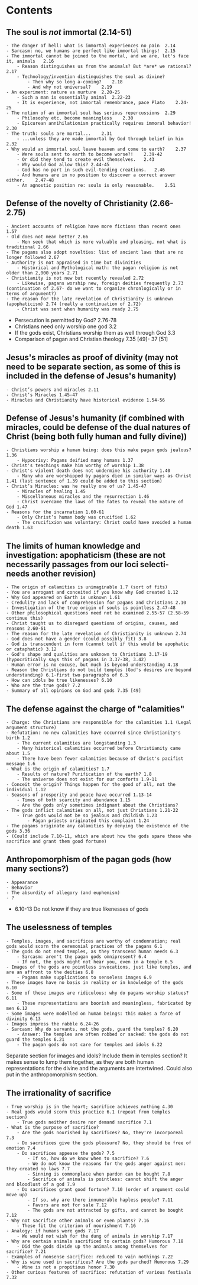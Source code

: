 #  Contents

## **The soul is *not* immortal (2.14-51)**
	- The danger of hell: what is immortal experiences no pain	2.14
	- Sarcasm: no, we humans are perfect like immortal things!	2.15
	- The immortal cannot be joined to the mortal, and we are, let's face it, animals	2.16
		- Reason distinguishes us from the animals? But *are* we rational?	2.17
		- Technology/invention distinguishes the soul as divine?
			- Then why so long a-coming?	2.18
			- And why not universal?	2.19
	- An experiment: nature vs nurture	2.20-25
		- Such a man is essentially animal	2.22-23
		- It is experience, not immortal remembrance, pace Plato	2.24-25
	- The notion of an immortal soul has serious repercussions 	2.29
		- Philosophy etc. become meaningless	2.30
		- Epicurean annihilationism practically requires immoral behavior!	2.30
	- The truth: souls are mortal...	2.31
		- ...unless they are made immortal by God through belief in him	2.32
	- Why would an immortal soul leave heaven and come to earth?	2.37
		- Were souls sent to earth to become worse?!	2.39-42
		- Or did they tend to create evil themselves.	2.43
		- Why would God allow this?	2.44-45
		- God has no part in such evil-tending creations.	2.46
		- And humans are in no position to discover a correct answer either.	2.47-48
		- An agnostic position re: souls is only reasonable.	2.51


## **Defense of the novelty of Christianity (2.66-2.75)**
	- Ancient accounts of religion have more fictions than recent ones 1.57
	- Old does not mean better 2.66
		- Men seek that which is more valuable and pleasing, not what is traditional 2.66
	- The pagans also adopt novelties: list of ancient laws that are no longer followed 2.67
	- Authority is not appraised in time but divinities
		- Historical and Mythological math: the pagan religion is not older than 2,000 years 2.71
	- Christianity is not new but recently revealed 2.72
		- Likewise, pagans worship new, foreign deities frequently 2.73 (continuation of 2.67- do we want to organize chronlogically or in terms of argument?)
	- The reason for the late revelation of Christianity is unknown (apophaticism) 2.74 (really a continuation of 2.72)
		- Christ was sent when humanity was ready 2.75


- Persecution is permitted by God? 2.76-78
- Christians need only worship one god 3.2
- If the gods exist, Christians worship them as well through God 3.3
- Comparison of pagan and Christian theology 7.35 [49]- 37 [51]


## **Jesus's miracles as proof of divinity (may not need to be separate section, as some of this is included in the defense of Jesus's humanity)**
	- Christ’s powers and miracles 2.11
	- Christ’s Miracles 1.45-47
	- Miracles and Christianity have historical evidence 1.54-56


## **Defense of Jesus's humanity (if combined with miracles, could be defense of the dual natures of Christ (being both fully human and fully divine))**
	- Christians worship a human being: does this make pagan gods jealous? 1.36
		- Hypocrisy: Pagans deified many humans 1.37
	- Christ's teachings make him worthy of worship 1.38
	- Christ's violent death does not undermine his authority 1.40
		- Many who are worshipped by pagans died in similar ways as Christ 1.41 (last sentence of 1.39 could be added to this section)
	- Christ’s Miracles: was he really one of us? 1.45-47
		- Miracles of healing 1.45
		- Miscellaneous miracles and the resurrection 1.46
		- Christ overcame the laws of the fates to reveal the nature of God 1.47
	- Reasons for the incarnation 1.60-61
		- Only Christ’s human body was crucified 1.62
		- The crucifixion was voluntary: Christ could have avoided a human death 1.63

## **The limits of human knowledge and investigation: apophaticism (these are not necessarily passages from our loci selecti- needs another revision)**
	- The origin of calamities is unimaginable 1.7 (sort of fits)
	- You are arrogant and conceited if you know why God created 1.12
	- Why God appeared on Earth is unknown 1.61
	- Credulity and lack of comprehension for pagans and Christians 2.10
	- Investigation of the true origin of souls is pointless 2.47-48
	- Other philosophical questions need not be examined 2.55-57 (2.58-59 continue this)
	- Christ taught us to disregard questions of origins, causes, and reasons 2.60-61
	- The reason for the late revelation of Christianity is unknown 2.74
	- God does not have a gender (could possibly fit) 3.8
	- God is transcendent in form (cannot tell if this would be apophatic or cataphatic) 3.12
	- God's shape and qualities are unknown to Christians 3.17-19 (hypocritically says this of pagans in 3.37-38, 3.42)
	- Human error is no excuse, but much is beyond understanding 4.18
	- Reason the Christians do not build temples (God's desires are beyond understanding) 6.1-first two paragraphs of 6.3
	- How can idols be true likenesses? 6.10
	- Who are the true gods? 7.2
	- Summary of all opinions on God and gods 7.35 [49]


## **The defense against the charge of "calamities"**
	- Charge: the Christians are responsible for the calamities 1.1 (Legal argument structure)
	- Refutation: no new calamities have occurred since Christianity's birth 1.2
		- The current calamities are longstanding 1.3
		- Many historical calamities occurred before Christianity came about 1.5
		- There have been fewer calamities because of Christ's pacifist message 1.6
	- What is the origin of calamities? 1.7
		- Results of nature? Purification of the earth? 1.8
		- The universe does not exist for our comforts 1.9-11
	- Conceit the origin? Things happen for the good of all, not the individual 1.12
	- Seasons of prosperity and peace have occurred 1.13-14
		- Times of both scarcity and abundance 1.15
		- Are the gods only sometimes indignant about the Christians?
	- The gods inflict calamities on all, not just Christians 1.21-22
		- True gods would not be so jealous and childish 1.23
			- Pagan priests originated this complaint 1.24
	- The pagans originate any calamities by denying the existence of the gods 3.36
	- (Could include 7.10-11, which are about how the gods spare those who sacrifice and grant them good fortune)


## Anthropomorphism of the pagan gods (how many sections?)
	- Appearance
	- Behavior
	- The absurdity of allegory (and euphemism)
	- ?

- 6.10-13 Do not know if they are true likenesses of gods

## **The uselessness of temples**
	- Temples, images, and sacrifices are worthy of condemnation; real gods would scorn the ceremonial practices of the pagans 6.1
	- The gods do not need temples, as they transcend human needs 6.3
		- Sarcasm: aren't the pagan gods omnipresent? 6.4
		- If not, the gods might not hear you, even in a temple 6.5
	- Images of the gods are pointless invocations, just like temples, and are an affront to the deities 6.8
		- Pagans make supplications to senseless images 6.9
	- These images have no basis in reality or in knowledge of the gods 6.10
	- Some of these images are ridiculous: why do pagans worship statues? 6.11
		- These representations are boorish and meaningless, fabricated by men 6.12
	- Some images were modelled on human beings: this makes a farce of divinity 6.13
	- Images impress the rabble 6.24-26
	- Sarcasm: Why do servants, not the gods, guard the temples? 6.20
		- Answer: The temples are often robbed or sacked: the gods do not guard the temples 6.21
		- The pagan gods do not care for temples and idols 6.22

Separate section for images and idols? Include them in temples section? It makes sense to lump them together, as they are both human representations for the divine and the arguments are intertwined. Could also put in the anthropomorphism section.

## **The irrationality of sacrifice**
	- True worship is in the heart; sacrifice achieves nothing 4.30
	- Real gods would scorn this practice 6.1 (repeat from temples section)
		- True gods neither desire nor demand sacrifice 7.1
	- What is the purpose of sacrifice?
		- Are the gods nourished by sacrifices? No, they're incorporeal 7.3
		- Do sacrifices give the gods pleasure? No, they should be free of emotion 7.4
		- Do sacrifices appease the gods? 7.5
			- If so, how do we know when to sacrifice? 7.6
			- We do not know the reasons for the gods anger against men: they created no laws 7.7
			- Sinning is commonplace when pardon can be bought 7.8
			- Sacrifice of animals is pointless: cannot shift the anger and bloodlust of a god 7.9
		- Do sacrifices grant good fortune? 7.10 (order of argument could move up)
			- If so, why are there innumerable hapless people? 7.11
			- Favors are not for sale 7.12
			- The gods are not attracted by gifts, and cannot be bought 7.12
	- Why not sacrifice other animals or even plants? 7.16
		- These fit the criterion of nourishment 7.16
	- Analogy: if humans were gods 7.17
		- We would not wish for the dung of animals in worship 7.17
	- Why are certain animals sacrificed to certain gods? Humorous 7.18
		- Did the gods divide up the animals among themselves for sacrifice? 7.21
	- Examples of nonsense sacrifice: reduced to vain nothings 7.22
	- Why is wine used in sacrifices? Are the gods parched? Humorous 7.29
		- Wine is not a propitious honor 7.30
	- Other curious features of sacrifice: refutation of various festivals 7.32
